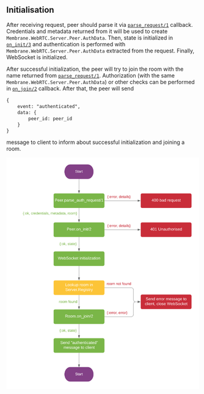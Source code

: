 ## Initialisation

After receiving request, peer should parse it via 
[`parse_request/1`](./Membrane.WebRTC.Server.Peer.html#c:parse_request/1) callback. Credentials 
and metadata returned from it will be used to create `Membrane.WebRTC.Server.Peer.AuthData`. 
Then, state is initialized in [`on_init/3`](./Membrane.WebRTC.Server.Peer.html#c:on_init/3) and 
authentication is performed with `Membrane.WebRTC.Server.Peer.AuthData` extracted from the 
request. Finally, WebSocket is initialized.

After successful initialization, the peer will try to join the room with the name returned from 
[`parse_request/1`](./Membrane.WebRTC.Server.Peer.html#c:parse_request/1). Authorization (with 
the same `Membrane.WebRTC.Server.Peer.AuthData`) or other checks can be performed in
[`on_join/2`](./Membrane.WebRTC.Server.Room.html#c:on_join/2) callback. After that, the peer will
send 
```
{
    event: "authenticated",
    data: {
        peer_id: peer_id
    }
}
```
message to client to inform about successful initialization and joining a room.

![](assets/images/init.png)

